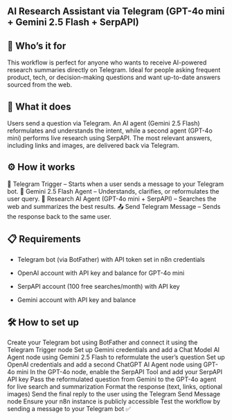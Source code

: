 ## AI Research Assistant via Telegram (GPT-4o mini + Gemini 2.5 Flash + SerpAPI)



## 👥 Who’s it for

This workflow is perfect for anyone who wants to receive AI-powered research summaries directly on Telegram. Ideal for people asking frequent product, tech, or decision-making questions and want up-to-date answers sourced from the web.

## 🤖 What it does

Users send a question via Telegram. An AI agent (Gemini 2.5 Flash) reformulates and understands the intent, while a second agent (GPT-4o mini) performs live research using SerpAPI. The most relevant answers, including links and images, are delivered back via Telegram.

 
## ⚙️ How it works

📲 Telegram Trigger – Starts when a user sends a message to your Telegram bot.
🧠 Gemini 2.5 Flash Agent – Understands, clarifies, or reformulates the user query.
🧠 Research AI Agent (GPT-4o mini + SerpAPI) – Searches the web and summarizes the best results.
📤 Send Telegram Message – Sends the response back to the same user.

## 📋 Requirements

- Telegram bot (via BotFather) with API token set in n8n credentials

- OpenAI account with API key and balance for GPT-4o mini

- SerpAPI account (100 free searches/month) with API key

- Gemini account with API key and balance

## 🛠️ How to set up

Create your Telegram bot using BotFather and connect it using the Telegram Trigger node
Set up Gemini credentials and add a Chat Model AI Agent node using Gemini 2.5 Flash to reformulate the user’s question
Set up OpenAI credentials and add a second ChatGPT AI Agent node using GPT-4o mini
In the GPT-4o node, enable the SerpAPI Tool and add your SerpAPI API key
Pass the reformulated question from Gemini to the GPT-4o agent for live search and summarization
Format the response (text, links, optional images)
Send the final reply to the user using the Telegram Send Message node
Ensure your n8n instance is publicly accessible
Test the workflow by sending a message to your Telegram bot ✅
